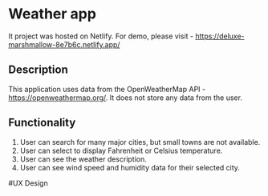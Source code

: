 # Weather app
It project was hosted on Netlify. For demo, please visit - https://deluxe-marshmallow-8e7b6c.netlify.app/

## Description
This application uses data from the OpenWeatherMap API - https://openweathermap.org/. It does not store any data from the user.

## Functionality
1. User can search for many major cities, but small towns are not available.
2. User can select to display Fahrenheit or Celsius temperature.
3. User can see the weather description.
4. User can see wind speed and humidity data for their selected city.

#UX Design
